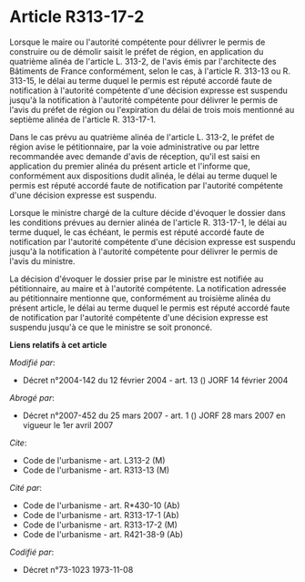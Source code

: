 # Article R313-17-2

Lorsque le maire ou l'autorité compétente pour délivrer le permis de construire ou de démolir saisit le préfet de région, en
application du quatrième alinéa de l'article L. 313-2, de l'avis émis par l'architecte des Bâtiments de France conformément,
selon le cas, à l'article R. 313-13 ou R. 313-15, le délai au terme duquel le permis est réputé accordé faute de notification
à l'autorité compétente d'une décision expresse est suspendu jusqu'à la notification à l'autorité compétente pour délivrer le
permis de l'avis du préfet de région ou l'expiration du délai de trois mois mentionné au septième alinéa de l'article R.
313-17-1.

Dans le cas prévu au quatrième alinéa de l'article L. 313-2, le préfet de région avise le pétitionnaire, par la voie
administrative ou par lettre recommandée avec demande d'avis de réception, qu'il est saisi en application du premier alinéa
du présent article et l'informe que, conformément aux dispositions dudit alinéa, le délai au terme duquel le permis est
réputé accordé faute de notification par l'autorité compétente d'une décision expresse est suspendu.

Lorsque le ministre chargé de la culture décide d'évoquer le dossier dans les conditions prévues au dernier alinéa de
l'article R. 313-17-1, le délai au terme duquel, le cas échéant, le permis est réputé accordé faute de notification par
l'autorité compétente d'une décision expresse est suspendu jusqu'à la notification à l'autorité compétente pour délivrer le
permis de l'avis du ministre.

La décision d'évoquer le dossier prise par le ministre est notifiée au pétitionnaire, au maire et à l'autorité compétente. La
notification adressée au pétitionnaire mentionne que, conformément au troisième alinéa du présent article, le délai au terme
duquel le permis est réputé accordé faute de notification par l'autorité compétente d'une décision expresse est suspendu
jusqu'à ce que le ministre se soit prononcé.

**Liens relatifs à cet article**

_Modifié par_:

  - Décret n°2004-142 du 12 février 2004 - art. 13 () JORF 14 février 2004

_Abrogé par_:

  - Décret n°2007-452 du 25 mars 2007 - art. 1 () JORF 28 mars 2007 en vigueur le 1er avril 2007

_Cite_:

  - Code de l'urbanisme - art. L313-2 (M)
  - Code de l'urbanisme - art. R313-13 (M)

_Cité par_:

  - Code de l'urbanisme - art. R*430-10 (Ab)
  - Code de l'urbanisme - art. R313-17-1 (Ab)
  - Code de l'urbanisme - art. R313-17-2 (M)
  - Code de l'urbanisme - art. R421-38-9 (Ab)

_Codifié par_:

  - Décret n°73-1023 1973-11-08
